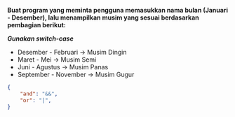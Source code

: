 **Buat program yang meminta pengguna memasukkan nama bulan (Januari - Desember), lalu menampilkan musim yang sesuai berdasarkan pembagian berikut:**

***Gunakan switch-case***

- Desember - Februari → Musim Dingin
- Maret - Mei → Musim Semi
- Juni - Agustus → Musim Panas
- September - November → Musim Gugur

```json
{
    "and": "&&",
    "or": "|",
}
```